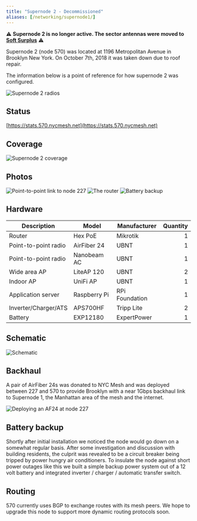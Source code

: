 ```yaml
---
title: "Supernode 2 - Decommissioned"
aliases: [/networking/supernode1/]
---
```


⚠️  **Supernode 2 is no longer active. The sector antennas were moved to [Soft Surplus](https://www.nycmesh.net/map/nodes/1417)** ⚠️

Supernode 2 (node 570) was located at 1196 Metropolitan Avenue in Brooklyn New York. On October 7th, 2018 it was taken down due to roof repair.

The information below is a point of reference for how supernode 2 was configured.

![Supernode 2 radios](/img/nycmesh-570-radios.png)

## Status

[https://stats.570.nycmesh.net](https://stats.570.nycmesh.net)

## Coverage

![Supernode 2 coverage](/img/nycmesh-570-coverage.jpg)

## Photos

![Point-to-point link to node 227](/img/nycmesh-570-227-link.png)
![The router](/img/nycmesh-570-router.png)
![Battery backup](/img/nycmesh-570-battery.png)

## Hardware

| Description          | Model        | Manufacturer   | Quantity |
| -------------------- | ------------ | -------------- | -------: |
| Router               | Hex PoE      | Mikrotik       |        1 |
| Point-to-point radio | AirFiber 24  | UBNT           |        1 |
| Point-to-point radio | Nanobeam AC  | UBNT           |        1 |
| Wide area AP         | LiteAP 120   | UBNT           |        2 |
| Indoor AP            | UniFi AP     | UBNT           |        1 |
| Application server   | Raspberry Pi | RPi Foundation |        1 |
| Inverter/Charger/ATS | APS700HF     | Tripp Lite     |        2 |
| Battery              | EXP12180     | ExpertPower    |        1 |

## Schematic

<img title="Schematic" src="/img/nycmesh-570-schematic.png">

## Backhaul

A pair of AirFiber 24s was donated to NYC Mesh and was deployed between 227 and 570 to provide Brooklyn with a near 1Gbps backhaul link to Supernode 1, the Manhattan area of the mesh and the internet.

<img title="Deploying an AF24 at node 227" src="/img/nycmesh-570-227-link-2.png">

## Battery backup

Shortly after initial installation we noticed the node would go down on a somewhat regular basis. After some investigation and discussion with building residents, the culprit was revealed to be a circuit breaker being tripped by power hungry air conditioners. To insulate the node against short power outages like this we built a simple backup power system out of a 12 volt battery and integrated inverter / charger / automatic transfer switch.

## Routing

570 currently uses BGP to exchange routes with its mesh peers. We hope to upgrade this node to support more dynamic routing protocols soon.
